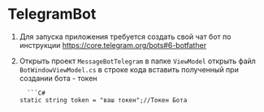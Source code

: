 # TelegramBot

1. Для запуска приложения требуется создать свой чат бот по инструкции https://core.telegram.org/bots#6-botfather
2. Открыть проект `MessageBotTelegram` в папке `ViewModel` открыть файл `BotWindowViewModel.cs` 
   в строке кода вставить полученный при создании бота - токен
     
         ```C#
       static string token = "ваш токен";//Токен Бота
    ```